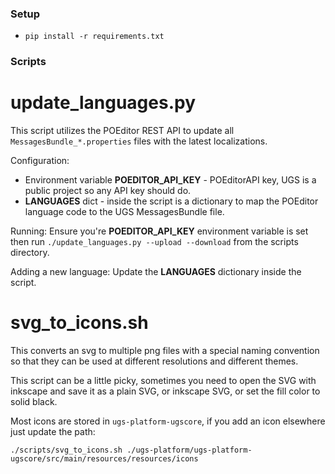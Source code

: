 ### Setup

- `pip install -r requirements.txt`

### Scripts

# update_languages.py

This script utilizes the POEditor REST API to update all `MessagesBundle_*.properties` files with the latest localizations.

Configuration:
* Environment variable **POEDITOR_API_KEY** - POEditorAPI key, UGS is a public project so any API key should do.
* **LANGUAGES** dict - inside the script is a dictionary to map the POEditor language code to the UGS MessagesBundle file.

Running:
Ensure you're **POEDITOR_API_KEY** environment variable is set then run `./update_languages.py --upload --download` from the scripts directory.

Adding a new language:
Update the **LANGUAGES** dictionary inside the script.

# svg_to_icons.sh

This converts an svg to multiple png files with a special naming convention so that they can be used at different resolutions and different themes.

This script can be a little picky, sometimes you need to open the SVG with inkscape and save it as a plain SVG, or inkscape SVG, or set the fill color to solid black.

Most icons are stored in `ugs-platform-ugscore`, if you add an icon elsewhere just update the path:
```
./scripts/svg_to_icons.sh ./ugs-platform/ugs-platform-ugscore/src/main/resources/resources/icons
```
